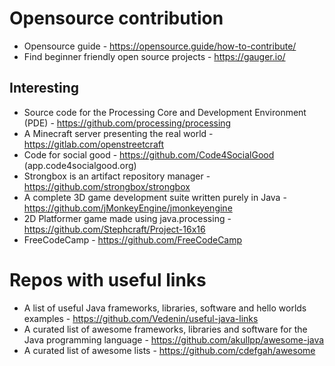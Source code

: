 # Opensource contribution
- Opensource guide - https://opensource.guide/how-to-contribute/
- Find beginner friendly open source projects - https://gauger.io/
## Interesting
- Source code for the Processing Core and Development Environment (PDE) - https://github.com/processing/processing
- A Minecraft server presenting the real world - https://gitlab.com/openstreetcraft
- Code for social good - https://github.com/Code4SocialGood (app.code4socialgood.org)
- Strongbox is an artifact repository manager - https://github.com/strongbox/strongbox
- A complete 3D game development suite written purely in Java - https://github.com/jMonkeyEngine/jmonkeyengine
- 2D Platformer game made using java.processing - https://github.com/Stephcraft/Project-16x16
- FreeCodeCamp - https://github.com/FreeCodeCamp

# Repos with useful links
- A list of useful Java frameworks, libraries, software and hello worlds examples - https://github.com/Vedenin/useful-java-links
- A curated list of awesome frameworks, libraries and software for the Java programming language - https://github.com/akullpp/awesome-java
- A curated list of awesome lists - https://github.com/cdefgah/awesome
